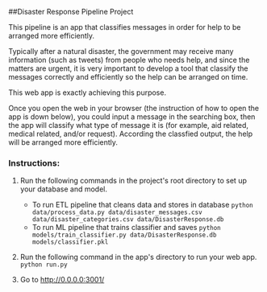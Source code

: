 ##Disaster Response Pipeline Project

This pipeline is an app that classifies messages in order for help to be arranged more efficiently.

Typically after a natural disaster, the government may receive many information (such as tweets) from people who needs help, and since the matters are urgent, it is very important to develop a tool that classify the messages correctly and efficiently so the help can be arranged on time.

This web app is exactly achieving this purpose.

Once you open the web in your browser (the instruction of how to open the app is down below), you could input a message in the searching box, then the app will classify what type of message it is (for example, aid related, medical related, and/or request). According the classfied output, the help will be arranged more efficiently.

### Instructions:
1. Run the following commands in the project's root directory to set up your database and model.

    - To run ETL pipeline that cleans data and stores in database
        `python data/process_data.py data/disaster_messages.csv data/disaster_categories.csv data/DisasterResponse.db`
    - To run ML pipeline that trains classifier and saves
        `python models/train_classifier.py data/DisasterResponse.db models/classifier.pkl`

2. Run the following command in the app's directory to run your web app.
    `python run.py`

3. Go to http://0.0.0.0:3001/
